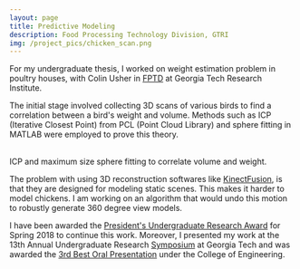 ```yaml
---
layout: page
title: Predictive Modeling
description: Food Processing Technology Division, GTRI
img: /project_pics/chicken_scan.png
---
```


For my undergraduate thesis, I worked on weight estimation problem in poultry houses,
with Colin Usher in <a href="http://www.fptd.gatech.edu/robotics/grobot.html" target="blank"> FPTD</a>
at Georgia Tech Research Institute.

The initial stage involved collecting 3D scans of various birds to find a correlation
between a bird's weight and volume. Methods such as ICP (Iterative Closest Point) from
PCL (Point Cloud Library) and sphere fitting in MATLAB were employed to prove this theory.

<div class="img_row">
	<img class="col two" src="{{ site.baseurl }}/project_pics/icp.png" alt="" title="ICP matching"/>
	<img class="col one" src="{{ site.baseurl }}/project_pics/sphere_fit.png" alt="" title="Sphere fitting"/>
</div>
<div class="col three caption">
	ICP and maximum size sphere fitting to correlate volume and weight.
</div>

The problem with using 3D reconstruction softwares like
<a href="https://msdn.microsoft.com/en-us/library/dn188670.aspx" target="blank"> KinectFusion</a>,
is that they are designed for modeling static scenes. This makes it harder to model chickens. I am working on an
algorithm that would undo this motion to robustly generate 360 degree view models.

I have been awarded the <a href="http://www.undergradresearch.gatech.edu/content/presidents-undergraduate-research-awards" target="blank">
President's Undergraduate Research Award</a> for Spring 2018 to continue this work. Moreover, I presented my work at the 13th Annual Undergraduate Research <a href="https://oue.gatech.edu/2018-undergraduate-research-symposium" target="blank">Symposium</a> at Georgia Tech and
was awarded the <a href="http://urop.gatech.edu/sites/default/files/images/spring_symposium_awards_0.pdf" target="blank">3rd Best Oral Presentation</a> under
the College of Engineering.
